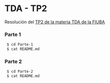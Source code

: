 # TDA - TP2

Resolución del [TP2 de la materia TDA de la FIUBA](https://algoritmos-rw.github.io/tda/2019-1c/tp2/)

### Parte 1

```bash
 $ cd Parte-1
 $ cat README.md
```

### Parte 2

```bash
 $ cd Parte-2
 $ cat README.md
```

